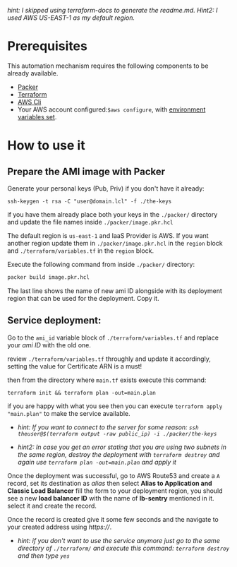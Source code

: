 *hint:* *I skipped using terraform-docs to generate the readme.md.* 
*Hint2: I used AWS US-EAST-1 as my default region.*

# Prerequisites

This automation mechanism requires the following components to be already available.
- [Packer](https://learn.hashicorp.com/tutorials/packer/getting-started-install)
- [Terraform](https://learn.hashicorp.com/tutorials/terraform/install-cli)
- [AWS Cli](https://docs.aws.amazon.com/cli/latest/userguide/cli-chap-install.html)
- Your AWS account configured:```$aws configure```, with [environment variables set](https://docs.aws.amazon.com/cli/latest/userguide/cli-configure-envvars.html#envvars-set).

# How to use it

## Prepare the AMI image with Packer

Generate your personal keys (Pub, Priv) if you don't have it already:

``ssh-keygen -t rsa -C "user@domain.lcl" -f ./the-keys``

if you have them already place both your keys in the `./packer/` directory and update the file names inside `./packer/image.pkr.hcl`

The default region is `us-east-1` and IaaS Provider is AWS. If you want another region update them in `./packer/image.pkr.hcl`  in the `region` block and `./terraform/variables.tf` in the `region` block.

Execute the following command from inside ``./packer/`` directory:

```bash
packer build image.pkr.hcl
```
The last line shows the name of new ami ID alongside with its deployment region that can be used for the deployment. Copy it.

## Service deployment:

Go to the `ami_id` variable block of `./terraform/variables.tf` and replace your *ami ID* with the old one.

review `./terraform/variables.tf` throughly and update it accordingly, setting the value for Certificate ARN is a must!

then from the directory where `main.tf` exists execute this command: 

```terraform init && terraform plan -out=main.plan```

 if you are happy with what you see then you can execute `terraform apply "main.plan"` to make the service available.

* *hint: If you want to connect to the server for some reason: `ssh theuser@$(terraform output -raw public_ip) -i ./packer/the-keys`*

- *hint2: In case you get an error stating that you are using two subnets in the same region, destroy the deployment with `terraform destroy` and again use `terraform plan -out=main.plan` and apply it*

Once the deployment was successful, go to AWS Route53 and create a `A` record, set its destination as *alias*  then select **Alias to Application and Classic Load Balancer** fill the form to your deployment region, you should see a new **load balancer ID** with the name of **lb-sentry** mentioned in it. select it and create the record.

Once the record is created give it some few seconds and the navigate to your created address using *https://*.

- *hint: if you don't want to use the service anymore just go to the same directory of `./terraform/` and execute this command: `terraform destroy` and then type `yes`*
